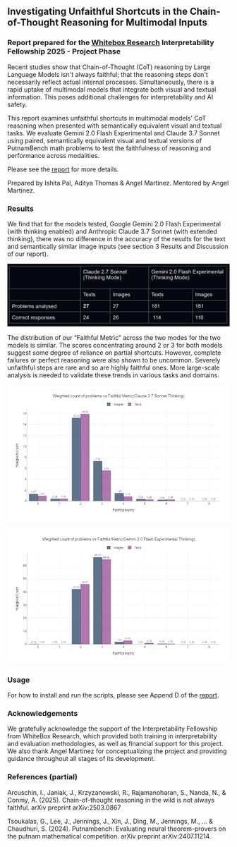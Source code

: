 ## Investigating Unfaithful Shortcuts in the Chain-of-Thought Reasoning for Multimodal Inputs


### Report prepared for the [Whitebox Research](https://www.whiteboxresearch.org/) Interpretability Fellowship 2025 - Project Phase
Recent studies show that Chain-of-Thought (CoT) reasoning by Large Language Models isn't always faithful; that the reasoning steps don't necessarily reflect actual internal processes. Simultaneously, there is a rapid uptake of multimodal models that
integrate both visual and textual information. This poses additional challenges for interpretability and AI safety.

This report examines unfaithful shortcuts in multimodal models' CoT reasoning when presented with semantically equivalent visual and textual tasks. We evaluate Gemini 2.0 Flash Experimental and Claude 3.7 Sonnet using paired, semantically equivalent visual and textual versions of PutnamBench math problems to test the faithfulness of reasoning and performance across modalities.

Please see the [report](https://github.com/whitebox-research/c2-proving-ground-martinez-cot/blob/main/report.pdf) for more details.

Prepared by Ishita Pal, Aditya Thomas & Angel Martinez. Mentored by Angel Martinez.


### Results

We find that for the models tested, Google Gemini 2.0 Flash Experimental (with thinking enabled) and Anthropic Claude 3.7 Sonnet (with extended thinking), there was no difference in the accuracy of the results for the text and semantically similar image inputs (see section 3 Results and Discussion of our report).

![Model Performance on the Dataset](/plots/model_performance.png?raw=true "Model Performance on the Dataset") 

The distribution of our “Faithful Metric” across the two modes for the two models is similar. The scores concentrating around 2 or 3 for both models suggest some degree of reliance on partial shortcuts. However, complete failures or perfect reasoning were also shown to be uncommon. Severely unfaithful steps are rare and so are highly faithful ones. More large-scale analysis is needed to validate these trends in various tasks and domains.

![Faithful Metric - Claude](/plots/claude_unfaithfulness_plot.png?raw=true "Faithful Metric - Claude") 

![Faithful Metric - Gemini](/plots/gemini_unfaithfulness_plot.png?raw=true "Faithful Metric - Gemini") 


### Usage

For how to install and run the scripts, please see Append D of the [report](https://github.com/whitebox-research/c2-proving-ground-martinez-cot/blob/main/report.pd).


### Acknowledgements
We gratefully acknowledge the support of the Interpretability Fellowship from WhiteBox Research, which provided both training in interpretability and evaluation methodologies, as well as financial support for this project. We also thank Angel Martinez for conceptualizing the project and providing guidance throughout all stages of its development.


### References (partial)
Arcuschin, I., Janiak, J., Krzyzanowski, R., Rajamanoharan, S., Nanda, N., & Conmy, A. (2025). Chain-of-thought reasoning in the wild is not always faithful. arXiv preprint arXiv:2503.0867

Tsoukalas, G., Lee, J., Jennings, J., Xin, J., Ding, M., Jennings, M., ... & Chaudhuri, S. (2024). Putnambench: Evaluating neural theorem-provers on the putnam mathematical competition. arXiv preprint arXiv:2407.11214.
